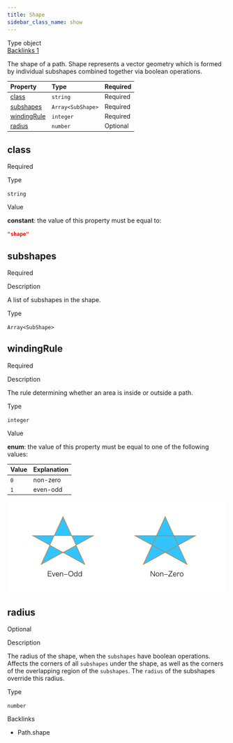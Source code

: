 ```yaml
---
title: Shape
sidebar_class_name: show
---
```


<div className="section-badges">

<div className="badge type">
        <span className="label">Type</span>
        <span className="value">object</span>
      </div>

<a href="#backlinks" className="badge backlinks">
          <span className="label">Backlinks</span>
          <span className="value">1</span>
        </a>

</div>

The shape of a path. Shape represents a vector geometry which is formed by individual subshapes combined together via boolean operations.

<div className="property-preview">

<div className="property-table">

| Property                    | Type                                                                                 | Required                                            |
| :-------------------------- | :----------------------------------------------------------------------------------- | :-------------------------------------------------- |
| [class](#class)             | `string`                                                                             | <span className="property-required">Required</span> |
| [subshapes](#subshapes)     | <code>Array&lt;<Link to="/specs/vectorgraphics/sub-shape">SubShape</Link>&gt;</code> | <span className="property-required">Required</span> |
| [windingRule](#windingrule) | `integer`                                                                            | <span className="property-required">Required</span> |
| [radius](#radius)           | `number`                                                                             | <span className="property-optional">Optional</span> |

</div>

</div>

<div className="property">

<div className="property-heading">

## class

<span className="property-required">Required</span>

</div>

<div className="property-item">

Type

`string`

</div>

<div className="property-item">

Value

<div className="value-description">

**constant**: the value of this property must be equal to:

```json
"shape"
```

</div>

</div>

</div>

<div className="property">

<div className="property-heading">

## subshapes

<span className="property-required">Required</span>

</div>

<div className="property-item">

Description

A list of subshapes in the shape.

</div>

<div className="property-item">

Type

<code>Array&lt;<Link to="/specs/vectorgraphics/sub-shape">SubShape</Link>&gt;</code>

</div>

</div>

<div className="property">

<div className="property-heading">

## windingRule

<span className="property-required">Required</span>

</div>

<div className="property-item">

Description

The rule determining whether an area is inside or outside a path.

</div>

<div className="property-item">

Type

`integer`

</div>

<div className="property-item">

Value

<div className="value-description">

**enum**: the value of this property must be equal to one of the following values:

| Value | Explanation                                      |
| :---- | :----------------------------------------------- |
| `0`   | <div className="enum-description">non-zero</div> |
| `1`   | <div className="enum-description">even-odd</div> |

</div>

</div>

<div className="property-item">

<p></p>

<div className="property-images">

<img src="https://raw.githubusercontent.com/verygoodgraphics/resource/main/img/vector/Path/windingRule.png" alt="" />

</div>

</div>

</div>

<div className="property">

<div className="property-heading">

## radius

<span className="property-optional">Optional</span>

</div>

<div className="property-item">

Description

The radius of the shape, when the `subshapes` have boolean operations.
Affects the corners of all `subshapes` under the shape, as well as the corners of the overlapping region of the `subshapes`.
The `radius` of the subshapes override this radius.

</div>

<div className="property-item">

Type

`number`

</div>

</div>

<div id="backlinks" className="section-backlinks">

<div className="backlinks-title">Backlinks</div>

<ul className="backlinks-list">

<li className="backlink">
      <Link to='/specs/vectorgraphics/path#shape'>Path.shape</Link>
      </li>

</ul>

</div>
